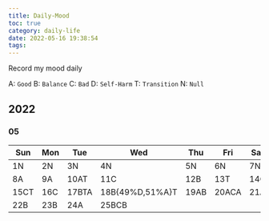 ```yaml
---
title: Daily-Mood
toc: true
category: daily-life
date: 2022-05-16 19:38:54
tags:
---
```



Record my mood daily

<!-- more -->

A: `Good`
B: `Balance`
C: `Bad`
D: `Self-Harm`
T: `Transition`
N: `Null`

## 2022

### 05

| Sun  | Mon | Tue   | Wed             | Thu  | Fri   | Sat |
| --   | --  | --    | --              | --   | --    | --  |
| 1N   | 2N  | 3N    | 4N              | 5N   | 6N    | 7N  |
| 8A   | 9A  | 10AT  | 11C             | 12B  | 13T   | 14C |
| 15CT | 16C | 17BTA | 18B{49%D,51%A}T | 19AB | 20ACA | 21A |
| 22B  | 23B | 24A   | 25BCB           |
